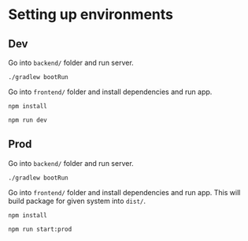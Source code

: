 # Setting up environments

## Dev

Go into `backend/` folder and run server.

```shell
./gradlew bootRun
```

Go into `frontend/` folder and install dependencies and run app.

```shell
npm install

npm run dev
```

## Prod

Go into `backend/` folder and run server.

```shell
./gradlew bootRun
```

Go into `frontend/` folder and install dependencies and run app. This will build package for given system into `dist/`.

```shell
npm install

npm run start:prod
```
